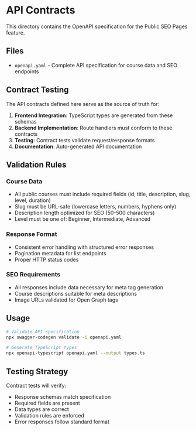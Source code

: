 # API Contracts

This directory contains the OpenAPI specification for the Public SEO Pages feature.

## Files

- `openapi.yaml` - Complete API specification for course data and SEO endpoints

## Contract Testing

The API contracts defined here serve as the source of truth for:

1. **Frontend Integration**: TypeScript types are generated from these schemas
2. **Backend Implementation**: Route handlers must conform to these contracts
3. **Testing**: Contract tests validate request/response formats
4. **Documentation**: Auto-generated API documentation

## Validation Rules

### Course Data
- All public courses must include required fields (id, title, description, slug, level, duration)
- Slug must be URL-safe (lowercase letters, numbers, hyphens only)
- Description length optimized for SEO (50-500 characters)
- Level must be one of: Beginner, Intermediate, Advanced

### Response Format
- Consistent error handling with structured error responses
- Pagination metadata for list endpoints
- Proper HTTP status codes

### SEO Requirements
- All responses include data necessary for meta tag generation
- Course descriptions suitable for meta descriptions
- Image URLs validated for Open Graph tags

## Usage

```bash
# Validate API specification
npx swagger-codegen validate -i openapi.yaml

# Generate TypeScript types
npx openapi-typescript openapi.yaml --output types.ts
```

## Testing Strategy

Contract tests will verify:
- Response schemas match specification
- Required fields are present
- Data types are correct
- Validation rules are enforced
- Error responses follow standard format